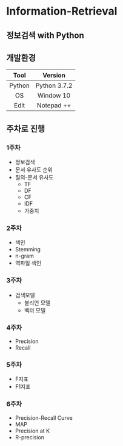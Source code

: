 # Information-Retrieval

## 정보검색 with Python

## 개발환경
|Tool|Version|
|:---:|:---:|
|Python|Python 3.7.2|
|OS|Window 10|
|Edit|Notepad ++|

## 주차로 진행

### 1주차
- 정보검색
- 문서 유사도 순위
- 질의-문서 유사도
  - TF
  - DF
  - CF
  - IDF
  - 가중치

### 2주차
- 색인
- Stemming
- n-gram
- 역파일 색인

### 3주차
- 검색모델
  - 불리언 모델
  - 벡터 모델

### 4주차
- Precision
- Recall

### 5주차
- F지표
- F1지표

### 6주차
- Precision-Recall Curve
- MAP
- Precision at K
- R-precision
